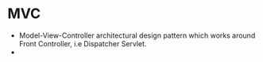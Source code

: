 # MVC
- Model-View-Controller architectural design pattern which works around Front Controller, i.e Dispatcher Servlet.
- 
